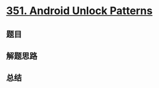 # [351. Android Unlock Patterns](https://leetcode.com/problems/android-unlock-patterns/)

## 题目


## 解题思路


## 总结


